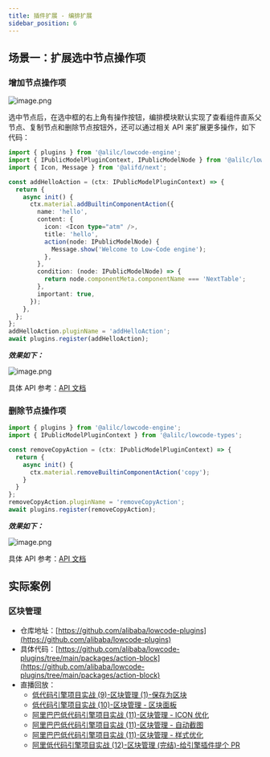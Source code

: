```yaml
---
title: 插件扩展 - 编排扩展
sidebar_position: 6
---
```


## 场景一：扩展选中节点操作项

### 增加节点操作项
![image.png](https://img.alicdn.com/imgextra/i2/O1CN01J7PrJc1S86XNDBIFQ_!!6000000002201-2-tps-1240-292.png)

选中节点后，在选中框的右上角有操作按钮，编排模块默认实现了查看组件直系父节点、复制节点和删除节点按钮外，还可以通过相关 API 来扩展更多操作，如下代码：

```typescript
import { plugins } from '@alilc/lowcode-engine';
import { IPublicModelPluginContext, IPublicModelNode } from '@alilc/lowcode-types';
import { Icon, Message } from '@alifd/next';

const addHelloAction = (ctx: IPublicModelPluginContext) => {
  return {
    async init() {
      ctx.material.addBuiltinComponentAction({
        name: 'hello',
        content: {
          icon: <Icon type="atm" />,
          title: 'hello',
          action(node: IPublicModelNode) {
            Message.show('Welcome to Low-Code engine');
          },
        },
        condition: (node: IPublicModelNode) => {
          return node.componentMeta.componentName === 'NextTable';
        },
        important: true,
      });
    },
  };
};
addHelloAction.pluginName = 'addHelloAction';
await plugins.register(addHelloAction);
```

**_效果如下：_**

![image.png](https://img.alicdn.com/imgextra/i2/O1CN01O8W2H61ybw2b7K5nV_!!6000000006598-2-tps-1315-343.png)

具体 API 参考：[API 文档](/site/docs/api/material#addbuiltincomponentaction)
### 删除节点操作项

```typescript
import { plugins } from '@alilc/lowcode-engine';
import { IPublicModelPluginContext } from '@alilc/lowcode-types';

const removeCopyAction = (ctx: IPublicModelPluginContext) => {
  return {
    async init() {
      ctx.material.removeBuiltinComponentAction('copy');
    }
  }
};
removeCopyAction.pluginName = 'removeCopyAction';
await plugins.register(removeCopyAction);
```

**_效果如下：_**

![image.png](https://img.alicdn.com/imgextra/i2/O1CN01Gfnu8J1O7PTRdoFQZ_!!6000000001658-2-tps-1319-290.png)

具体 API 参考：[API 文档](/site/docs/api/material#removebuiltincomponentaction)

## 实际案例

### 区块管理

- 仓库地址：[https://github.com/alibaba/lowcode-plugins](https://github.com/alibaba/lowcode-plugins)
- 具体代码：[https://github.com/alibaba/lowcode-plugins/tree/main/packages/action-block](https://github.com/alibaba/lowcode-plugins/tree/main/packages/action-block)
- 直播回放：
   - [低代码引擎项目实战 (9)-区块管理 (1)-保存为区块](https://www.bilibili.com/video/BV1YF411M7RK/)
   - [低代码引擎项目实战 (10)-区块管理 - 区块面板](https://www.bilibili.com/video/BV1FB4y1S7tu/)
   - [阿里巴巴低代码引擎项目实战 (11)-区块管理 - ICON 优化](https://www.bilibili.com/video/BV1zr4y1H7Km/)
   - [阿里巴巴低代码引擎项目实战 (11)-区块管理 - 自动截图](https://www.bilibili.com/video/BV1GZ4y117VH/)
   - [阿里巴巴低代码引擎项目实战 (11)-区块管理 - 样式优化](https://www.bilibili.com/video/BV1Pi4y1S7ZT/)
   - [阿里低代码引擎项目实战 (12)-区块管理 (完结)-给引擎插件提个 PR](https://www.bilibili.com/video/BV1hB4y1277o/)
